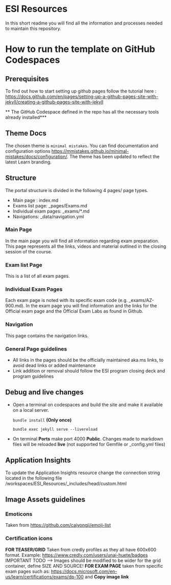 # ESI Resources

In this short readme you will find all the information and processes needed to maintain this repository.

# How to run the template on GitHub Codespaces

## Prerequisites
To find out how to start setting up github pages follow the tutorial here : https://docs.github.com/en/pages/setting-up-a-github-pages-site-with-jekyll/creating-a-github-pages-site-with-jekyll

** The GitHub Codespace defined in the repo has all the necessary tools already installed***

## Theme Docs
The chosen theme is `minimal mistakes`. You can find documentation and configuration options https://mmistakes.github.io/minimal-mistakes/docs/configuration/. The theme has been updated to reflect the latest Learn branding.

## Structure

The portal structure is divided in the following 4 pages/ page types.

- Main page : index.md
- Exams list page: _pages/Exams.md
- Individual exam pages: _exams/*.md
- Navigations: _data/navigation.yml

### Main Page

In the main page you will find all information regarding exam preparation. This page represents all the links, videos and material outlined in the closing session of the course.

### Exam list Page

This is a list of all exam pages. 

### Individual Exam Pages

Each exam page is noted with its specific exam code (e.g. _exams/AZ-900.md). In the exam page you will find information and the links for the Official exam page and the Official Exam Labs as found in Github.

### Navigation

This page contains the navigation links.

### General Page guidelines

- All links in the pages should be the officially maintained aka.ms links, to avoid dead links or added maintenance
- Link addition or removal should follow the ESI program closing deck and program guidelines

## Debug and live changes

- Open a terminal on codespaces and build the site and make it available on a local server.

    ```bundle install``` **(Only once)**


    ```bundle exec jekyll serve --livereload```

- On terminal **Ports**  make port 4000 **Public**. Changes made to markdown files will be reloaded **live** (not supported for Gemfile or _config.yml files)

## Application Insights

To update the Application Insights resource change the connection string located in the following file /workspaces/ESI_Resources/_includes/head/custom.html

## Image Assets guidelines

### Emoticons
Taken from https://github.com/caiyongji/emoji-list

### Certification icons
**FOR TEASER/GRID** Taken from credly profiles as they all have 600x600 format. Example: https://www.credly.com/users/unai-huete/badges
IMPORTANT TODO --> Images should be modified to be wider for the grid container, define SIZE AND SOURCE!
**FOR EXAM PAGE** taken from specific exam pages such as: https://docs.microsoft.com/en-us/learn/certifications/exams/dp-100 and **Copy image link**
